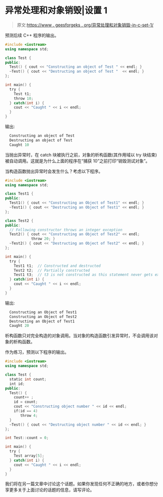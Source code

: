 # 异常处理和对象销毁|设置 1

> 原文:[https://www . geesforgeks . org/异常处理和对象销毁-in-c-set-1/](https://www.geeksforgeeks.org/exception-handling-and-object-destruction-in-c-set-1/)

预测后续 C++ 程序的输出。

```cpp
#include <iostream>
using namespace std;

class Test {
public:
  Test() { cout << "Constructing an object of Test " << endl; }
  ~Test() { cout << "Destructing an object of Test "  << endl; }
};

int main() {
  try {
    Test t1;
    throw 10;
  } catch(int i) {
    cout << "Caught " << i << endl;
  }
}
```

输出:

```cpp
  Constructing an object of Test
  Destructing an object of Test
  Caught 10

```

当抛出异常时，在 catch 块被执行之前，对象的析构函数(其作用域以 try 块结束)被自动调用。这就是为什么上面的程序在“捕获 10”之前打印“销毁测试对象”。

当构造函数抛出异常时会发生什么？考虑以下程序。

```cpp
#include <iostream>
using namespace std;

class Test1 {
public:
  Test1() { cout << "Constructing an Object of Test1" << endl; }
  ~Test1() { cout << "Destructing an Object of Test1" << endl; }
};

class Test2 {
public:
  // Following constructor throws an integer exception
  Test2() { cout << "Constructing an Object of Test2" << endl; 
            throw 20; }
  ~Test2() { cout << "Destructing an Object of Test2" << endl; }
};

int main() {
  try {
    Test1 t1;  // Constructed and destructed
    Test2 t2;  // Partially constructed
    Test1 t3;  // t3 is not constructed as this statement never gets executed
  } catch(int i) {
    cout << "Caught " << i << endl;
  }
}
```

输出:

```cpp
  Constructing an Object of Test1
  Constructing an Object of Test2
  Destructing an Object of Test1
  Caught 20

```

析构函数只对完全构造的对象调用。当对象的构造函数引发异常时，不会调用该对象的析构函数。

作为练习，预测以下程序的输出。

```cpp
#include <iostream>
using namespace std;

class Test {
  static int count;
  int id;
public:
  Test() {
    count++ ;
    id = count;
    cout << "Constructing object number " << id << endl;
    if(id == 4)
       throw 4;
  }
  ~Test() { cout << "Destructing object number " << id << endl; }
};

int Test::count = 0;

int main() {
  try {
    Test array[5];
  } catch(int i) {
    cout << "Caught " << i << endl;
  }
}
```

我们将在另一篇文章中讨论这个话题。如果你发现任何不正确的地方，或者你想分享更多关于上面讨论的话题的信息，请写评论。